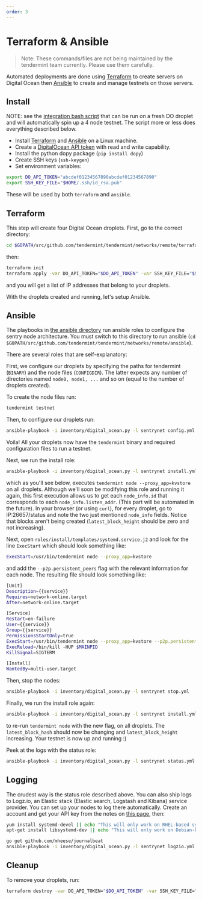 ```yaml
---
order: 3
---
```


# Terraform & Ansible

> Note: These commands/files are not being maintained by the tendermint team currently. Please use them carefully.

Automated deployments are done using
[Terraform](https://www.terraform.io/) to create servers on Digital
Ocean then [Ansible](http://www.ansible.com/) to create and manage
testnets on those servers.

## Install

NOTE: see the [integration bash
script](https://github.com/tendermint/tendermint/blob/main/networks/remote/integration.sh)
that can be run on a fresh DO droplet and will automatically spin up a 4
node testnet. The script more or less does everything described below.

- Install [Terraform](https://www.terraform.io/downloads.html) and
  [Ansible](http://docs.ansible.com/ansible/latest/installation_guide/intro_installation.html)
  on a Linux machine.
- Create a [DigitalOcean API
  token](https://cloud.digitalocean.com/settings/api/tokens) with read
  and write capability.
- Install the python dopy package (`pip install dopy`)
- Create SSH keys (`ssh-keygen`)
- Set environment variables:

```sh
export DO_API_TOKEN="abcdef01234567890abcdef01234567890"
export SSH_KEY_FILE="$HOME/.ssh/id_rsa.pub"
```

These will be used by both `terraform` and `ansible`.

## Terraform

This step will create four Digital Ocean droplets. First, go to the
correct directory:

```sh
cd $GOPATH/src/github.com/tendermint/tendermint/networks/remote/terraform
```

then:

```sh
terraform init
terraform apply -var DO_API_TOKEN="$DO_API_TOKEN" -var SSH_KEY_FILE="$SSH_KEY_FILE"
```

and you will get a list of IP addresses that belong to your droplets.

With the droplets created and running, let's setup Ansible.

## Ansible

The playbooks in [the ansible
directory](https://github.com/tendermint/tendermint/tree/master/networks/remote/ansible)
run ansible roles to configure the sentry node architecture. You must
switch to this directory to run ansible
(`cd $GOPATH/src/github.com/tendermint/tendermint/networks/remote/ansible`).

There are several roles that are self-explanatory:

First, we configure our droplets by specifying the paths for tendermint
(`BINARY`) and the node files (`CONFIGDIR`). The latter expects any
number of directories named `node0, node1, ...` and so on (equal to the
number of droplets created).

To create the node files run:

```sh
tendermint testnet
```

Then, to configure our droplets run:

```sh
ansible-playbook -i inventory/digital_ocean.py -l sentrynet config.yml -e BINARY=$GOPATH/src/github.com/tendermint/tendermint/build/tendermint -e CONFIGDIR=$GOPATH/src/github.com/tendermint/tendermint/networks/remote/ansible/mytestnet
```

Voila! All your droplets now have the `tendermint` binary and required
configuration files to run a testnet.

Next, we run the install role:

```sh
ansible-playbook -i inventory/digital_ocean.py -l sentrynet install.yml
```

which as you'll see below, executes
`tendermint node --proxy_app=kvstore` on all droplets. Although we'll
soon be modifying this role and running it again, this first execution
allows us to get each `node_info.id` that corresponds to each
`node_info.listen_addr`. (This part will be automated in the future). In
your browser (or using `curl`), for every droplet, go to IP:26657/status
and note the two just mentioned `node_info` fields. Notice that blocks
aren't being created (`latest_block_height` should be zero and not
increasing).

Next, open `roles/install/templates/systemd.service.j2` and look for the
line `ExecStart` which should look something like:

```sh
ExecStart=/usr/bin/tendermint node --proxy_app=kvstore
```

and add the `--p2p.persistent_peers` flag with the relevant information
for each node. The resulting file should look something like:

```sh
[Unit]
Description={{service}}
Requires=network-online.target
After=network-online.target

[Service]
Restart=on-failure
User={{service}}
Group={{service}}
PermissionsStartOnly=true
ExecStart=/usr/bin/tendermint node --proxy_app=kvstore --p2p.persistent_peers=167b80242c300bf0ccfb3ced3dec60dc2a81776e@165.227.41.206:26656,3c7a5920811550c04bf7a0b2f1e02ab52317b5e6@165.227.43.146:26656,303a1a4312c30525c99ba66522dd81cca56a361a@159.89.115.32:26656,b686c2a7f4b1b46dca96af3a0f31a6a7beae0be4@159.89.119.125:26656
ExecReload=/bin/kill -HUP $MAINPID
KillSignal=SIGTERM

[Install]
WantedBy=multi-user.target
```

Then, stop the nodes:

```sh
ansible-playbook -i inventory/digital_ocean.py -l sentrynet stop.yml
```

Finally, we run the install role again:

```sh
ansible-playbook -i inventory/digital_ocean.py -l sentrynet install.yml
```

to re-run `tendermint node` with the new flag, on all droplets. The
`latest_block_hash` should now be changing and `latest_block_height`
increasing. Your testnet is now up and running :)

Peek at the logs with the status role:

```sh
ansible-playbook -i inventory/digital_ocean.py -l sentrynet status.yml
```

## Logging

The crudest way is the status role described above. You can also ship
logs to Logz.io, an Elastic stack (Elastic search, Logstash and Kibana)
service provider. You can set up your nodes to log there automatically.
Create an account and get your API key from the notes on [this
page](https://app.logz.io/#/dashboard/data-sources/Filebeat), then:

```sh
yum install systemd-devel || echo "This will only work on RHEL-based systems."
apt-get install libsystemd-dev || echo "This will only work on Debian-based systems."

go get github.com/mheese/journalbeat
ansible-playbook -i inventory/digital_ocean.py -l sentrynet logzio.yml -e LOGZIO_TOKEN=ABCDEFGHIJKLMNOPQRSTUVWXYZ012345
```

## Cleanup

To remove your droplets, run:

```sh
terraform destroy -var DO_API_TOKEN="$DO_API_TOKEN" -var SSH_KEY_FILE="$SSH_KEY_FILE"
```
